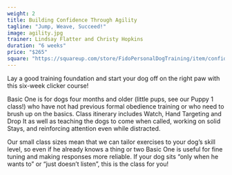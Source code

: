 ```yaml
---
weight: 2
title: Building Confidence Through Agility
tagline: "Jump, Weave, Succeed!"
image: agility.jpg
trainer: Lindsay Flatter and Christy Hopkins
duration: "6 weeks"
price: "$265"
square: "https://squareup.com/store/FidoPersonalDogTraining/item/confidence-building-agility-nov-dec-p"
---
```


Lay a good training foundation and start your dog off on the right paw with this six-week clicker course! 

Basic One is for dogs four months and older (little pups, see our Puppy 1 class!) who have not had previous formal
obedience training or who need to brush up on the basics. Class itinerary includes Watch, Hand Targeting and Drop It 
as well as teaching the dogs to come when called, working on solid Stays, and reinforcing attention even while 
distracted. 
 
Our small class sizes mean that we can tailor exercises to your dog’s skill level, so even if he already knows a thing or two Basic One is useful for fine tuning and making responses more reliable. If your dog sits “only when he wants to” or “just doesn’t listen”, this is the class for you! 
